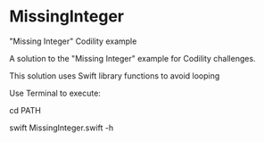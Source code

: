 # MissingInteger
"Missing Integer" Codility example

A solution to the "Missing Integer" example for Codility challenges.

This solution uses Swift library functions to avoid looping


Use Terminal to execute:

cd  PATH

swift MissingInteger.swift -h
